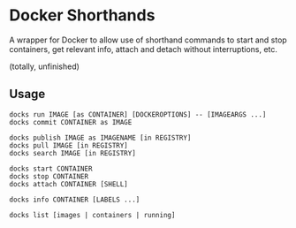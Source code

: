 # Docker Shorthands

A wrapper for Docker to allow use of shorthand commands to start and stop containers, get relevant info, attach and detach without interruptions, etc.

(totally, unfinished)

## Usage

	docks run IMAGE [as CONTAINER] [DOCKEROPTIONS] -- [IMAGEARGS ...]
	docks commit CONTAINER as IMAGE

	docks publish IMAGE as IMAGENAME [in REGISTRY]
	docks pull IMAGE [in REGISTRY]
	docks search IMAGE [in REGISTRY]

	docks start CONTAINER
	docks stop CONTAINER
	docks attach CONTAINER [SHELL]

	docks info CONTAINER [LABELS ...]

	docks list [images | containers | running]
